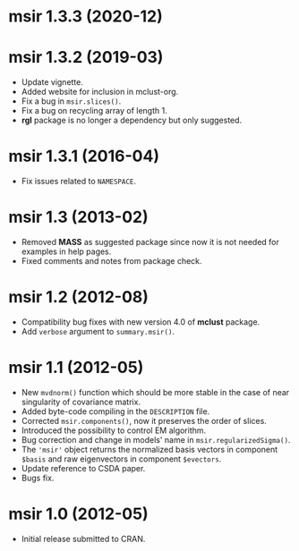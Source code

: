 # msir 1.3.3 (2020-12)

# msir 1.3.2 (2019-03)

* Update vignette.
* Added website for inclusion in mclust-org.
* Fix a bug in `msir.slices()`.
* Fix a bug on recycling array of length 1.
* **rgl** package is no longer a dependency but only suggested.

# msir 1.3.1 (2016-04)

* Fix issues related to `NAMESPACE`.

# msir 1.3 (2013-02)

* Removed **MASS** as suggested package since now it is not needed for examples in help pages.
* Fixed comments and notes from package check.

# msir 1.2 (2012-08)

* Compatibility bug fixes with new version 4.0 of **mclust** package.
* Add `verbose` argument to `summary.msir()`.

# msir 1.1 (2012-05)

* New `mvdnorm()` function which should be more stable in the case of near singularity of covariance matrix.
* Added byte-code compiling in the `DESCRIPTION` file.
* Corrected `msir.components()`, now it preserves the order of slices.
* Introduced the possibility to control EM algorithm.
* Bug correction and change in models' name in `msir.regularizedSigma()`.
* The `'msir'` object returns the normalized basis vectors in component `$basis` and raw eigenvectors in component `$evectors`.
* Update reference to CSDA paper.
* Bugs fix.

# msir 1.0 (2012-05)

* Initial release submitted to CRAN.
